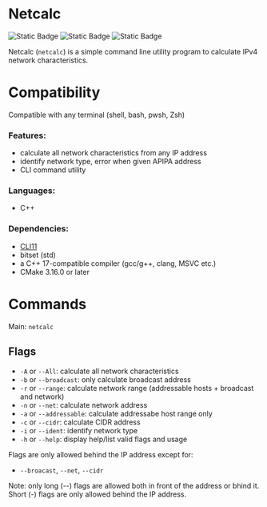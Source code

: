 # Netcalc


![Static Badge](https://img.shields.io/badge/License-GPL%20v3.0-blue?style=flat&link=https%3A%2F%2Fwww.gnu.org%2Flicenses%2Fgpl-3.0.en.html%23license-text)
![Static Badge](https://img.shields.io/badge/Status-in%20development-yellow?style=flat)
![Static Badge](https://img.shields.io/badge/Codebase-unavailable-red?style=flat)


Netcalc (`netcalc`) is a simple command line utility program to calculate IPv4 network characteristics.

# Compatibility
Compatible with any terminal (shell, bash, pwsh, Zsh)
### Features:
- calculate all network characteristics from any IP address
- identify network type, error when given APIPA address
- CLI command utility

### Languages: 
- C++
### Dependencies: 
- [CLI11](https://github.com/CLIUtils/CLI11)
- bitset (std)
- a C++ 17-compatible compiler (gcc/g++, clang, MSVC etc.)
- CMake 3.16.0 or later

# Commands

Main: `netcalc`

## Flags

- `-A` or `--All`: calculate all network characteristics
- `-b` or `--broadcast`: only calculate broadcast address
- `-r` or `--range`: calculate network range (addressable hosts + broadcast and network)
- `-n` or  `--net`: calculate network address
- `-a` or  `--addressable`: calculate addressabe host range only
- `-c` or `--cidr`: calculate CIDR address
- `-i` or `--ident`: identify network type
- `-h` or `--help`: display help/list valid flags and usage

Flags are only allowed behind the IP address except for:
- `--broacast`, `--net`, `--cidr`

Note: only long (--) flags are allowed both in front of the address or bhind it. Short (-) flags are only allowed behind the IP address.
